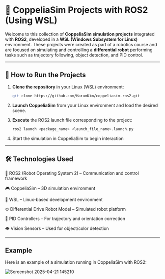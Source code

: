 # 🤖 CoppeliaSim Projects with ROS2 (Using WSL)

Welcome to this collection of **CoppeliaSim simulation projects** integrated with **ROS2**, developed in a **WSL (Windows Subsystem for Linux)** environment. These projects were created as part of a robotics course and are focused on simulating and controlling a **differential robot** performing tasks such as trajectory following, object detection, and PID control.

---

## 🚀 How to Run the Projects

1. **Clone the repository** in your Linux (WSL) environment:
   ```bash
   git clone https://github.com/HarumKim/coppeliasim-ros2.git
   
1. **Launch CoppeliaSim** from your Linux environment and load the desired scene.
   
3. **Execute** the ROS2 launch file corresponding to the project:
   ```bash
   ros2 launch <package_name> <launch_file_name>.launch.py

4. Start the simulation in CoppeliaSim to begin interaction
   
---

## 🛠️ Technologies Used
🧠 ROS2 (Robot Operating System 2) – Communication and control framework

🎮 CoppeliaSim – 3D simulation environment

🐧 WSL – Linux-based development environment

⚙️ Differential Drive Robot Model – Simulated robot platform

🎯 PID Controllers – For trajectory and orientation correction

👁️ Vision Sensors – Used for object/color detection

---
## Example
Here is an example of a simulation running in CoppeliaSim with ROS2:

![Screenshot 2025-04-21 145210](https://github.com/user-attachments/assets/8ac72023-e8e4-4e67-93fe-480a54fac044)


